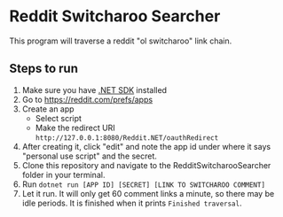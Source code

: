 # Reddit Switcharoo Searcher
This program will traverse a reddit "ol switcharoo" link chain.

## Steps to run
1. Make sure you have [.NET SDK](https://dotnet.microsoft.com/en-us/download) installed
1. Go to https://reddit.com/prefs/apps
3. Create an app
    - Select script
    - Make the redirect URI `http://127.0.0.1:8080/Reddit.NET/oauthRedirect`
4. After creating it, click "edit" and note the app id under where it says "personal use script" and the secret.
5. Clone this repository and navigate to the RedditSwitcharooSearcher folder in your terminal.
6. Run `dotnet run [APP ID] [SECRET] [LINK TO SWITCHAROO COMMENT]`
7. Let it run. It will only get 60 comment links a minute, so there may be idle periods. It is finished when it prints `Finished traversal`.